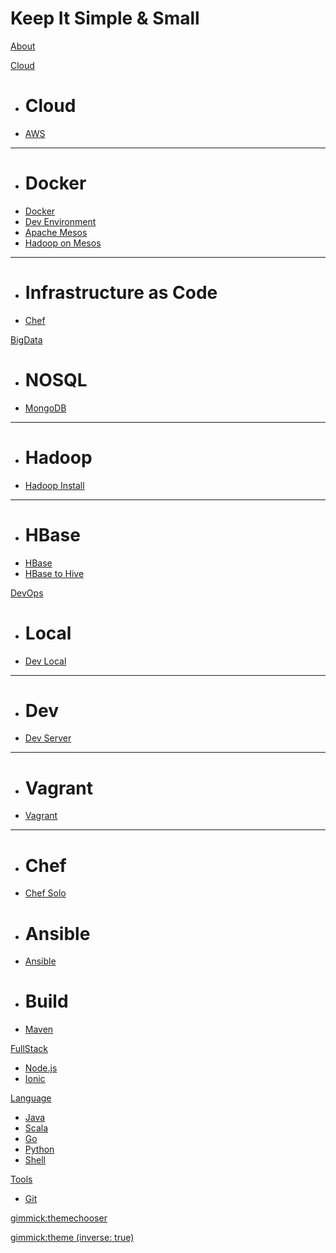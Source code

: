 # Keep It Simple & Small

[About](about.md)

[Cloud]()

  * # Cloud
  * [AWS](aws.md)
  - - - -
  * # Docker
  * [Docker](docker.md)
  * [Dev Environment](https://yeopoong.github.io/docker)
  * [Apache Mesos](mesos.md)
  * [Hadoop on Mesos](hadoopOnMesos.md)
  - - - -
  * # Infrastructure as Code
  * [Chef](chef.md)

[BigData]()

  * # NOSQL
  * [MongoDB](mongodb.md)
  - - - -
  * # Hadoop
  * [Hadoop Install](hadoop_install.md)
  - - - -
  * # HBase
  * [HBase](hbase.md)
  * [HBase to Hive](hbase_to_hive.md)

[DevOps]()

  * # Local
  * [Dev Local](local.md)
  - - - -
  * # Dev
  * [Dev Server](dev.md)
  - - - -
  * # Vagrant 
  * [Vagrant](vagrant.md)
  - - - -
  * # Chef 
  * [Chef Solo](chef.md)
  * # Ansible 
  * [Ansible](ansible.md)
  * # Build 
  * [Maven](maven.md)

[FullStack]()

  * [Node.js](nodejs.md)
  * [Ionic](ionic.md)

[Language]()

  * [Java](java.md)
  * [Scala](scala.md)
  * [Go](go.md)
  * [Python](https://yeopoong.github.io/python)
  * [Shell](shell.md)

[Tools]()

  * [Git](git.md)

[gimmick:themechooser](bootstrap)

[gimmick:theme (inverse: true)](slate)
